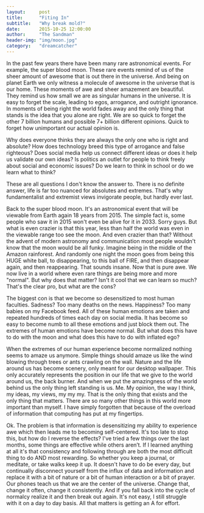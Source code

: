 ```yaml
---
layout:     post
title:      "Fiting In"
subtitle:   "Why break mold?"
date:       2015-10-25 12:00:00
author:     "The Sandman"
header-img: "img/moon.jpg"
category:   "dreamcatcher"
---
```


<p>In the past few years there have been many rare astronomical events. For example, the super blood moon. These rare events remind of us of the sheer amount of awesome that is out there in the universe. And being on planet Earth we only witness a molecule of awesome in the universe that is our home. These moments of awe and sheer amazement are beautiful. They remind us how small we are as singular humans in the universe. It is easy to forget the scale, leading to egos, arrogance, and outright ignorance. In moments of being right the world fades away and the only thing that stands is the idea that you alone are right. We are so quick to forget the other 7 billion humans and possible 7+ billion different opinions. Quick to forget how unimportant our actual opinion is.</p>

<p>Why does everyone thinks they are always the only one who is right and absolute? How does technology breed this type of arrogance and false righteous? Does social media help us connect different ideas or does it help us validate our own ideas? Is politics an outlet for people to think freely about social and economic issues? Do we learn to think in school or do we learn what to think?</p>

<p>These are all questions I don't know the answer to. There is no definite answer, life is far too nuanced for absolutes and extremes. That's why fundamentalist and extremist views invigorate people, but hardly ever last.</p>

<p>Back to the super blood moon. It's an astronomical event that will be viewable from Earth again 18 years from 2015. The simple fact is, some people who saw it in 2015 won't even be alive for it in 2033. Sorry guys. But what is even crazier is that this year, less than half the world was even in the viewable range too see the moon. And even crazier than that? Without the advent of modern astronomy and communication most people wouldn't know that the moon would be all funky. Imagine being in the middle of the Amazon rainforest. And randomly one night the moon goes from being this HUGE white ball, to disappearing, to this ball of FIRE, and then disappear again, and then reappearing. That sounds insane. Now that is pure awe. We now live in a world where even rare things are being more and more "normal". But why does that matter? Isn't it cool that we can learn so much? That's the clear pro, but what are the cons?</p>

<p>The biggest con is that we become so desensitized to most human faculties. Sadness? Too many deaths on the news. Happiness? Too many babies on my Facebook feed. All of these human emotions are taken and repeated hundreds of times each day on social media. It has become so easy to become numb to all these emotions and just block them out. The extremes of human emotions have become normal. But what does this have to do with the moon and what does this have to do with inflated ego?</p>

<p>When the extremes of our human experience become normalized nothing seems to amaze us anymore. Simple things should amaze us like the wind blowing through trees or ants crawling on the wall. Nature and the life around us has become scenery, only meant for our desktop wallpaper. This only accurately represents the position in our life that we give to the world around us, the back burner. And when we put the amazingness of the world behind us the only thing left standing is us. Me. My opinion, the way I think, my ideas, my views, my my my. That is the only thing that exists and the only thing that matters. There are so many other things in this world more important than myself. I have simply forgotten that because of the overload of information that computing has put at my fingertips.</p>

<p>Ok. The problem is that information is desensitizing my ability to experience awe which then leads me to becoming self-centered. It's too late to stop this, but how do I reverse the effects? I've tried a few things over the last months, some things are effective while others aren’t. If I learned anything at all it's that consistency and following through are both the most difficult thing to do AND most rewarding. So whether you keep a journal, or meditate, or take walks keep it up. It doesn't have to do be every day, but continually disconnect yourself from the influx of data and information and replace it with a bit of nature or a bit of human interaction or a bit of prayer. Our phones teach us that we are the center of the universe. Change that, change it often, change it consistently. And if you fall back into the cycle of normalcy realize it and then break out again. It's not easy, I still struggle with it on a day to day basis. All that matters is getting an A for effort.</p>
